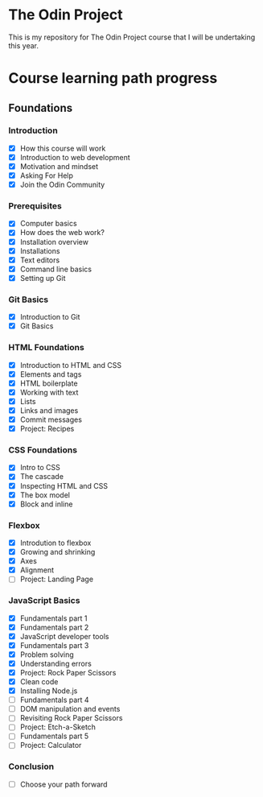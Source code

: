# The Odin Project

This is my repository for The Odin Project course that I will be undertaking this year.


# Course learning path progress

## Foundations

### Introduction

- [x] How this course will work
- [x] Introduction to web development
- [x] Motivation and mindset
- [x] Asking For Help
- [x] Join the Odin Community

### Prerequisites

- [x] Computer basics
- [x] How does the web work?
- [x] Installation overview
- [x] Installations
- [x] Text editors
- [x] Command line basics
- [x] Setting up Git

### Git Basics

- [x] Introduction to Git
- [x] Git Basics

### HTML Foundations

- [x] Introduction to HTML and CSS
- [x] Elements and tags
- [x] HTML boilerplate
- [x] Working with text
- [x] Lists
- [x] Links and images
- [x] Commit messages
- [x] Project: Recipes

### CSS Foundations

- [x] Intro to CSS
- [x] The cascade
- [x] Inspecting HTML and CSS
- [x] The box model
- [x] Block and inline

### Flexbox

- [x] Introdution to flexbox
- [x] Growing and shrinking
- [x] Axes
- [x] Alignment
- [ ] Project: Landing Page

### JavaScript Basics

- [x] Fundamentals part 1
- [x] Fundamentals part 2
- [x] JavaScript developer tools
- [x] Fundamentals part 3
- [x] Problem solving
- [x] Understanding errors
- [x] Project: Rock Paper Scissors
- [x] Clean code
- [x] Installing Node.js
- [ ] Fundamentals part 4
- [ ] DOM manipulation and events
- [ ] Revisiting Rock Paper Scissors
- [ ] Project: Etch-a-Sketch
- [ ] Fundamentals part 5
- [ ] Project: Calculator

### Conclusion

- [ ] Choose your path forward